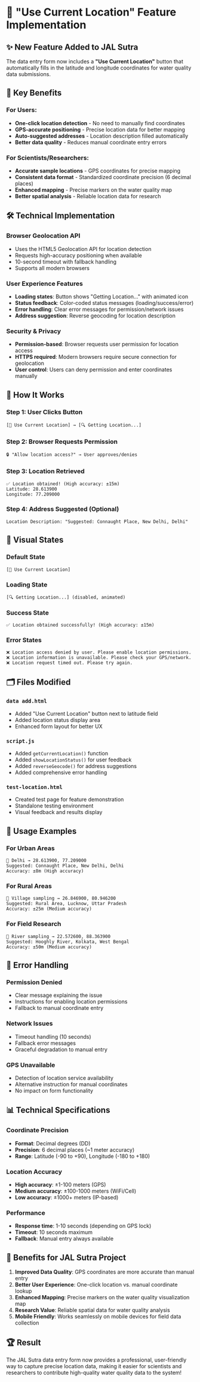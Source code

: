 # 📍 "Use Current Location" Feature Implementation

## ✨ New Feature Added to JAL Sutra

The data entry form now includes a **"Use Current Location"** button that automatically fills in the latitude and longitude coordinates for water quality data submissions.

## 🎯 Key Benefits

### For Users:
- **One-click location detection** - No need to manually find coordinates
- **GPS-accurate positioning** - Precise location data for better mapping
- **Auto-suggested addresses** - Location description filled automatically
- **Better data quality** - Reduces manual coordinate entry errors

### For Scientists/Researchers:
- **Accurate sample locations** - GPS coordinates for precise mapping
- **Consistent data format** - Standardized coordinate precision (6 decimal places)
- **Enhanced mapping** - Precise markers on the water quality map
- **Better spatial analysis** - Reliable location data for research

## 🛠️ Technical Implementation

### Browser Geolocation API
- Uses the HTML5 Geolocation API for location detection
- Requests high-accuracy positioning when available
- 10-second timeout with fallback handling
- Supports all modern browsers

### User Experience Features
- **Loading states**: Button shows "Getting Location..." with animated icon
- **Status feedback**: Color-coded status messages (loading/success/error)
- **Error handling**: Clear error messages for permission/network issues
- **Address suggestion**: Reverse geocoding for location description

### Security & Privacy
- **Permission-based**: Browser requests user permission for location access
- **HTTPS required**: Modern browsers require secure connection for geolocation
- **User control**: Users can deny permission and enter coordinates manually

## 📱 How It Works

### Step 1: User Clicks Button
```
[📍 Use Current Location] → [🔍 Getting Location...]
```

### Step 2: Browser Requests Permission
```
🔒 "Allow location access?" → User approves/denies
```

### Step 3: Location Retrieved
```
✅ Location obtained! (High accuracy: ±15m)
Latitude: 28.613900
Longitude: 77.209000
```

### Step 4: Address Suggested (Optional)
```
Location Description: "Suggested: Connaught Place, New Delhi, Delhi"
```

## 🎨 Visual States

### Default State
```html
[📍 Use Current Location]
```

### Loading State
```html
[🔍 Getting Location...] (disabled, animated)
```

### Success State
```
✅ Location obtained successfully! (High accuracy: ±15m)
```

### Error States
```
❌ Location access denied by user. Please enable location permissions.
❌ Location information is unavailable. Please check your GPS/network.
❌ Location request timed out. Please try again.
```

## 🗂️ Files Modified

### `data add.html`
- Added "Use Current Location" button next to latitude field
- Added location status display area
- Enhanced form layout for better UX

### `script.js`
- Added `getCurrentLocation()` function
- Added `showLocationStatus()` for user feedback
- Added `reverseGeocode()` for address suggestions
- Added comprehensive error handling

### `test-location.html`
- Created test page for feature demonstration
- Standalone testing environment
- Visual feedback and results display

## 🚀 Usage Examples

### For Urban Areas
```
📍 Delhi → 28.613900, 77.209000
Suggested: Connaught Place, New Delhi, Delhi
Accuracy: ±8m (High accuracy)
```

### For Rural Areas
```
📍 Village sampling → 26.846900, 80.946200
Suggested: Rural Area, Lucknow, Uttar Pradesh
Accuracy: ±25m (Medium accuracy)
```

### For Field Research
```
📍 River sampling → 22.572600, 88.363900
Suggested: Hooghly River, Kolkata, West Bengal  
Accuracy: ±50m (Medium accuracy)
```

## 🔧 Error Handling

### Permission Denied
- Clear message explaining the issue
- Instructions for enabling location permissions
- Fallback to manual coordinate entry

### Network Issues
- Timeout handling (10 seconds)
- Fallback error messages
- Graceful degradation to manual entry

### GPS Unavailable
- Detection of location service availability
- Alternative instruction for manual coordinates
- No impact on form functionality

## 📊 Technical Specifications

### Coordinate Precision
- **Format**: Decimal degrees (DD)
- **Precision**: 6 decimal places (~1 meter accuracy)
- **Range**: Latitude (-90 to +90), Longitude (-180 to +180)

### Location Accuracy
- **High accuracy**: ±1-100 meters (GPS)
- **Medium accuracy**: ±100-1000 meters (WiFi/Cell)
- **Low accuracy**: ±1000+ meters (IP-based)

### Performance
- **Response time**: 1-10 seconds (depending on GPS lock)
- **Timeout**: 10 seconds maximum
- **Fallback**: Manual entry always available

## 🎉 Benefits for JAL Sutra Project

1. **Improved Data Quality**: GPS coordinates are more accurate than manual entry
2. **Better User Experience**: One-click location vs. manual coordinate lookup
3. **Enhanced Mapping**: Precise markers on the water quality visualization map
4. **Research Value**: Reliable spatial data for water quality analysis
5. **Mobile Friendly**: Works seamlessly on mobile devices for field data collection

## 🏆 Result

The JAL Sutra data entry form now provides a professional, user-friendly way to capture precise location data, making it easier for scientists and researchers to contribute high-quality water quality data to the system!
